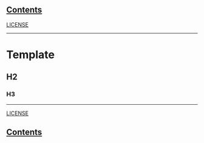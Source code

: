 <link rel='stylesheet' href='assets/css/main.css'/>

## [Contents](contents.md)

[LICENSE](LICENSE.md)

---
# Template

## H2

### H3


---

[LICENSE](LICENSE.md)

## [Contents](contents.md)
